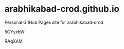 # arabhikabad-crod.github.io
Personal GitHub Pages site for arabhikabad-crod






































5CYyxbW

RAqXAM

